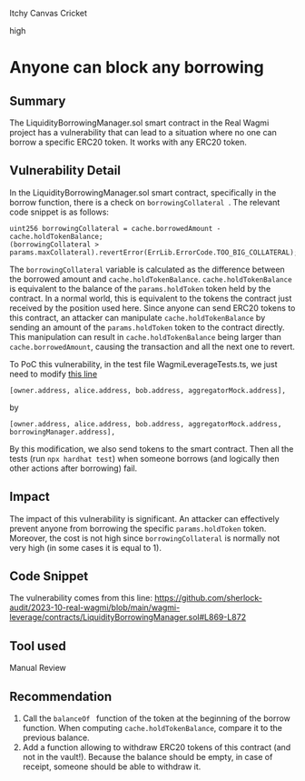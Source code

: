 Itchy Canvas Cricket

high

# Anyone can block any borrowing
## Summary

The LiquidityBorrowingManager.sol smart contract in the Real Wagmi project has a vulnerability that can lead to a situation where no one can borrow a specific ERC20 token. It works with any ERC20 token.

## Vulnerability Detail

In the LiquidityBorrowingManager.sol smart contract, specifically in the borrow function, there is a check on `borrowingCollateral `. The relevant code snippet is as follows:
```solidity
uint256 borrowingCollateral = cache.borrowedAmount - cache.holdTokenBalance;
(borrowingCollateral > params.maxCollateral).revertError(ErrLib.ErrorCode.TOO_BIG_COLLATERAL);
```
The `borrowingCollateral` variable is calculated as the difference between the borrowed amount and `cache.holdTokenBalance`. `cache.holdTokenBalance` is equivalent to the balance of the `params.holdToken` token held by the contract. In a normal world, this is equivalent to the tokens the contract just received by the position used here. Since anyone can send ERC20 tokens to this contract, an attacker can manipulate `cache.holdTokenBalance` by sending an amount of the `params.holdToken` token to the contract directly. This manipulation can result in `cache.holdTokenBalance` being larger than `cache.borrowedAmount`, causing the transaction and all the next one to revert.

To PoC this vulnerability, in the test file WagmiLeverageTests.ts, we just need to modify [this line](https://github.com/sherlock-audit/2023-10-real-wagmi/blob/main/wagmi-leverage/test/WagmiLeverageTests.ts#L111)
```solidity
[owner.address, alice.address, bob.address, aggregatorMock.address],
```
by
```solidity
[owner.address, alice.address, bob.address, aggregatorMock.address, borrowingManager.address],
```
By this modification, we also send tokens to the smart contract. Then all the tests (run `npx hardhat test`) when someone borrows (and logically then other actions after borrowing) fail.

## Impact
The impact of this vulnerability is significant. An attacker can effectively prevent anyone from borrowing the specific `params.holdToken` token. Moreover, the cost is not high since `borrowingCollateral` is normally not very high (in some cases it is equal to 1).

## Code Snippet
The vulnerability comes from this line: https://github.com/sherlock-audit/2023-10-real-wagmi/blob/main/wagmi-leverage/contracts/LiquidityBorrowingManager.sol#L869-L872

## Tool used
Manual Review

## Recommendation
1. Call the `balanceOf ` function of the token at the beginning of the borrow function. When computing `cache.holdTokenBalance`, compare it to the previous balance.
2. Add a function allowing to withdraw ERC20 tokens of this contract (and not in the vault!). Because the balance should be empty, in case of receipt, someone should be able to withdraw it.